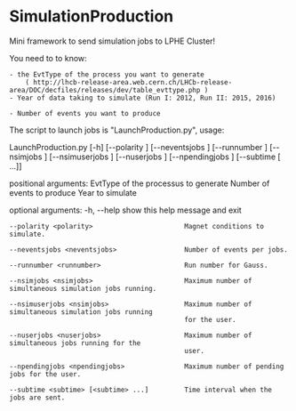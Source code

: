 # SimulationProduction

Mini framework to send simulation jobs to LPHE Cluster!

You need to to know:

	- the EvtType of the process you want to generate
		( http://lhcb-release-area.web.cern.ch/LHCb-release-area/DOC/decfiles/releases/dev/table_evttype.php )
	- Year of data taking to simulate (Run I: 2012, Run II: 2015, 2016)

	- Number of events you want to produce

The script to launch jobs is "LaunchProduction.py", usage:

LaunchProduction.py [-h] [--polarity <polarity>]
						 [--neventsjobs <neventsjobs>]
						 [--runnumber <runnumber>] [--nsimjobs <nsimjobs>]
						 [--nsimuserjobs <nsimjobs>]
						 [--nuserjobs <nuserjobs>]
						 [--npendingjobs <npendingjobs>]
						 [--subtime <subtime> [<subtime> ...]]
						 <evttype> <nevents> <year>

positional arguments:
	<evttype>             EvtType of the processus to generate
	<nevents>             Number of events to produce
	<year>                Year to simulate

optional arguments:
	-h, --help            show this help message and exit
	
	--polarity <polarity>						Magnet conditions to simulate.
	
	--neventsjobs <neventsjobs>					Number of events per jobs.
	
	--runnumber <runnumber>						Run number for Gauss.
	
	--nsimjobs <nsimjobs>						Maximum number of simultaneous simulation jobs running.
	
	--nsimuserjobs <nsimjobs>					Maximum number of simultaneous simulation jobs running
												for the user.
												
	--nuserjobs <nuserjobs>						Maximum number of simultaneous jobs running for the
												user.
												
	--npendingjobs <npendingjobs>				Maximum number of pending jobs for the user.
	
	--subtime <subtime> [<subtime> ...]			Time interval when the jobs are sent.
